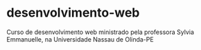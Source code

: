 # desenvolvimento-web
 Curso de desenvolvimento web ministrado pela professora Sylvia Emmanuelle, na Universidade Nassau de Olinda-PE
